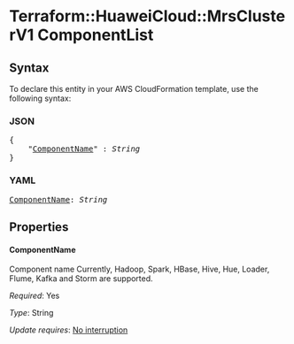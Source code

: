# Terraform::HuaweiCloud::MrsClusterV1 ComponentList

## Syntax

To declare this entity in your AWS CloudFormation template, use the following syntax:

### JSON

<pre>
{
    "<a href="#componentname" title="ComponentName">ComponentName</a>" : <i>String</i>
}
</pre>

### YAML

<pre>
<a href="#componentname" title="ComponentName">ComponentName</a>: <i>String</i>
</pre>

## Properties

#### ComponentName

Component name Currently, Hadoop, Spark, HBase,
Hive, Hue, Loader, Flume, Kafka and Storm are supported.

_Required_: Yes

_Type_: String

_Update requires_: [No interruption](https://docs.aws.amazon.com/AWSCloudFormation/latest/UserGuide/using-cfn-updating-stacks-update-behaviors.html#update-no-interrupt)

